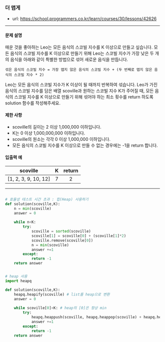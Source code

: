 ### 더 맵게

 - url: https://school.programmers.co.kr/learn/courses/30/lessons/42626
 
 --------
 
#### 문제 설명
매운 것을 좋아하는 Leo는 모든 음식의 스코빌 지수를 K 이상으로 만들고 싶습니다. 모든 음식의 스코빌 지수를 K 이상으로 만들기 위해 Leo는 스코빌 지수가 가장 낮은 두 개의 음식을 아래와 같이 특별한 방법으로 섞어 새로운 음식을 만듭니다.

```
섞은 음식의 스코빌 지수 = 가장 맵지 않은 음식의 스코빌 지수 + (두 번째로 맵지 않은 음식의 스코빌 지수 * 2)
```

Leo는 모든 음식의 스코빌 지수가 K 이상이 될 때까지 반복하여 섞습니다.
Leo가 가진 음식의 스코빌 지수를 담은 배열 scoville과 원하는 스코빌 지수 K가 주어질 때, 모든 음식의 스코빌 지수를 K 이상으로 만들기 위해 섞어야 하는 최소 횟수를 return 하도록 solution 함수를 작성해주세요.

#### 제한 사항
 - scoville의 길이는 2 이상 1,000,000 이하입니다.
 - K는 0 이상 1,000,000,000 이하입니다.
 - scoville의 원소는 각각 0 이상 1,000,000 이하입니다.
 - 모든 음식의 스코빌 지수를 K 이상으로 만들 수 없는 경우에는 -1을 return 합니다.
 
#### 입출력 예
 |scoville|K|return|
 |:---:|:---:|:---:|
 |[1, 2, 3, 9, 10, 12]|7|2|
 
--------

```python

# 효율성 테스트 시간 초과 : 힙(Heap) 사용하기
def solution(scoville,K):
    n = min(scoville)
    answer = 0
    
    while n<K:
        try:
            scoville = sorted(scoville)
            scoville[1] = scoville[0] + (scoville[1]*2)
            scoville.remove(scoville[0])
            n = min(scoville)
            answer +=1
        except:
            return -1
    return answer


# heap 사용 
import heapq

def solution(scoville,K):
    heapq.heapify(scoville) # list를 heap으로 변환
    answer = 0
        
    while scoville[0]<K: # heap의 [0]은 항상 min
        try:
            heapq.heappush(scoville, heapq.heappop(scoville) + heapq.heappop(scoville)*2) # heappop 최소값 호출과 동시에 삭제 
            answer +=1
        except:
            return -1
    return answer

```
